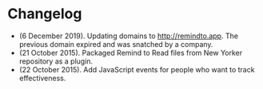 # Changelog
* (6 December 2019). Updating domains to http://remindto.app. The previous domain expired and was snatched by a company.
* (21 October 2015). Packaged Remind to Read files from New Yorker repository as a plugin.
* (22 October 2015). Add JavaScript events for people who want to track effectiveness.